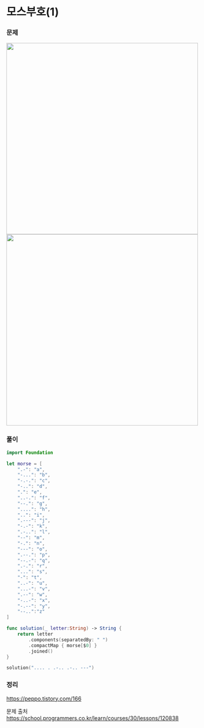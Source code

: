 #  모스부호(1)

### 문제
<img src="https://user-images.githubusercontent.com/64088377/199628957-09f25c86-5a52-463c-8145-c629f50a1490.png" width="500" >
<img src="https://user-images.githubusercontent.com/64088377/199628954-7970eef1-874c-4573-9339-ec91afb492f6.png" width="500" >


### 풀이 <br>
```swift 
import Foundation

let morse = [
    ".-": "a",
    "-...": "b",
    "-.-.": "c",
    "-..": "d",
    ".": "e",
    "..-.": "f",
    "--.": "g",
    "....": "h",
    "..": "i",
    ".---": "j",
    "-.-": "k",
    ".-..": "l",
    "--": "m",
    "-.": "n",
    "---": "o",
    ".--.": "p",
    "--.-": "q",
    ".-.": "r",
    "...": "s",
    "-": "t",
    "..-": "u",
    "...-": "v",
    ".--": "w",
    "-..-": "x",
    "-.--": "y",
    "--..":"z"
]

func solution(_ letter:String) -> String {
    return letter
        .components(separatedBy: " ")
        .compactMap { morse[$0] }
        .joined()
}

solution(".... . .-.. .-.. ---")

```

### 정리 <br>
https://peppo.tistory.com/166

문제 출처 <br>
https://school.programmers.co.kr/learn/courses/30/lessons/120838
